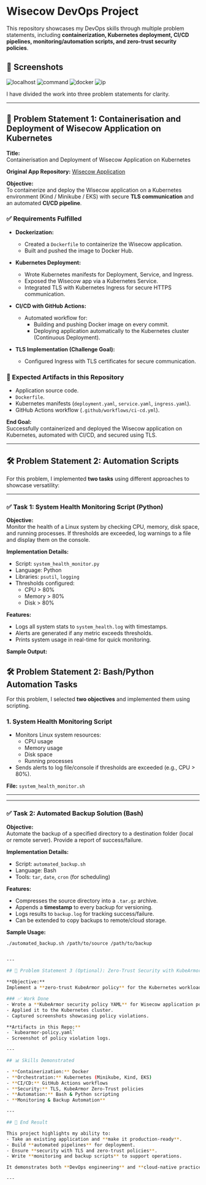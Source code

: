 # Wisecow DevOps Project

This repository showcases my DevOps skills through multiple problem statements, including **containerization, Kubernetes deployment, CI/CD pipelines, monitoring/automation scripts, and zero-trust security policies**. 

## 📸 Screenshots
![localhost](./assets/localhost.png)
![command](./assets/command.png)
![docker](./assets/docker.png)
![ip](./assets/ip.png)


I have divided the work into three problem statements for clarity.

---

## 🚀 Problem Statement 1: Containerisation and Deployment of Wisecow Application on Kubernetes

**Title:**  
Containerisation and Deployment of Wisecow Application on Kubernetes  

**Original App Repository:** [Wisecow Application](https://github.com/nyrahul/wisecow)  

**Objective:**  
To containerize and deploy the Wisecow application on a Kubernetes environment (Kind / Minikube / EKS) with secure **TLS communication** and an automated **CI/CD pipeline**.

### ✅ Requirements Fulfilled

- **Dockerization:**
  - Created a `Dockerfile` to containerize the Wisecow application.
  - Built and pushed the image to Docker Hub.

- **Kubernetes Deployment:**
  - Wrote Kubernetes manifests for Deployment, Service, and Ingress.
  - Exposed the Wisecow app via a Kubernetes Service.
  - Integrated TLS with Kubernetes Ingress for secure HTTPS communication.

- **CI/CD with GitHub Actions:**
  - Automated workflow for:
    - Building and pushing Docker image on every commit.
    - Deploying application automatically to the Kubernetes cluster (Continuous Deployment).
  
- **TLS Implementation (Challenge Goal):**
  - Configured Ingress with TLS certificates for secure communication.

### 📂 Expected Artifacts in this Repository
- Application source code.  
- `Dockerfile`.  
- Kubernetes manifests (`deployment.yaml`, `service.yaml`, `ingress.yaml`).  
- GitHub Actions workflow (`.github/workflows/ci-cd.yml`).  

**End Goal:**  
Successfully containerized and deployed the Wisecow application on Kubernetes, automated with CI/CD, and secured using TLS.

---
## 🛠️ Problem Statement 2: Automation Scripts

For this problem, I implemented **two tasks** using different approaches to showcase versatility:  

---

### ✅ Task 1: System Health Monitoring Script (Python)

**Objective:**  
Monitor the health of a Linux system by checking CPU, memory, disk space, and running processes. If thresholds are exceeded, log warnings to a file and display them on the console.  

**Implementation Details:**  
- Script: `system_health_monitor.py`  
- Language: Python  
- Libraries: `psutil`, `logging`  
- Thresholds configured:
  - CPU > 80%  
  - Memory > 80%  
  - Disk > 80%  

**Features:**  
- Logs all system stats to `system_health.log` with timestamps.  
- Alerts are generated if any metric exceeds thresholds.  
- Prints system usage in real-time for quick monitoring.  

**Sample Output:**  


## 🛠️ Problem Statement 2: Bash/Python Automation Tasks

For this problem, I selected **two objectives** and implemented them using scripting.

### 1. **System Health Monitoring Script**
- Monitors Linux system resources:
  - CPU usage  
  - Memory usage  
  - Disk space  
  - Running processes  
- Sends alerts to log file/console if thresholds are exceeded (e.g., CPU > 80%).  

**File:** `system_health_monitor.sh`  

---

---

### ✅ Task 2: Automated Backup Solution (Bash)

**Objective:**  
Automate the backup of a specified directory to a destination folder (local or remote server). Provide a report of success/failure.  

**Implementation Details:**  
- Script: `automated_backup.sh`  
- Language: Bash  
- Tools: `tar`, `date`, `cron` (for scheduling)  

**Features:**  
- Compresses the source directory into a `.tar.gz` archive.  
- Appends a **timestamp** to every backup for versioning.  
- Logs results to `backup.log` for tracking success/failure.  
- Can be extended to copy backups to remote/cloud storage.  

**Sample Usage:**  
```bash
./automated_backup.sh /path/to/source /path/to/backup


---

## 🔐 Problem Statement 3 (Optional): Zero-Trust Security with KubeArmor

**Objective:**  
Implement a **zero-trust KubeArmor policy** for the Kubernetes workload deployed in Problem Statement 1.

### ✅ Work Done
- Wrote a **KubeArmor security policy YAML** for Wisecow application pods.  
- Applied it to the Kubernetes cluster.  
- Captured screenshots showcasing policy violations.  

**Artifacts in this Repo:**
- `kubearmor-policy.yaml`  
- Screenshot of policy violation logs.  

---

## 📊 Skills Demonstrated

- **Containerization:** Docker  
- **Orchestration:** Kubernetes (Minikube, Kind, EKS)  
- **CI/CD:** GitHub Actions workflows  
- **Security:** TLS, KubeArmor Zero-Trust policies  
- **Automation:** Bash & Python scripting  
- **Monitoring & Backup Automation**  

---

## 🎯 End Result

This project highlights my ability to:
- Take an existing application and **make it production-ready**.  
- Build **automated pipelines** for deployment.  
- Ensure **security with TLS and zero-trust policies**.  
- Write **monitoring and backup scripts** to support operations.  

It demonstrates both **DevOps engineering** and **cloud-native practices**, making the solution **scalable, secure, and automated**.

---
